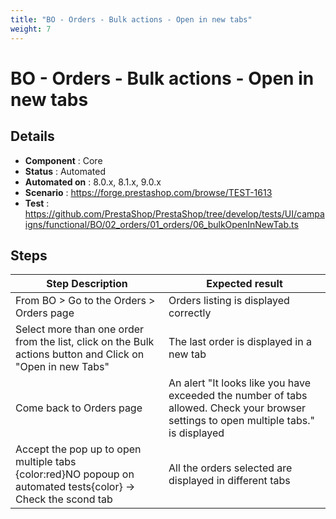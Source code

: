 ```yaml
---
title: "BO - Orders - Bulk actions - Open in new tabs"
weight: 7
---
```


# BO - Orders - Bulk actions - Open in new tabs
## Details
* **Component** : Core
* **Status** : Automated
* **Automated on** : 8.0.x, 8.1.x, 9.0.x
* **Scenario** : https://forge.prestashop.com/browse/TEST-1613
* **Test** : https://github.com/PrestaShop/PrestaShop/tree/develop/tests/UI/campaigns/functional/BO/02_orders/01_orders/06_bulkOpenInNewTab.ts

## Steps
| Step Description | Expected result |
| ----- | ----- |
| From BO > Go to the Orders > Orders page | Orders listing is displayed correctly |
| Select more than one order from the list, click on the Bulk actions button and Click on "Open in new Tabs" | The last order is displayed in a new tab |
| Come back to Orders page | An alert "It looks like you have exceeded the number of tabs allowed. Check your browser settings to open multiple tabs." is displayed |
| Accept the pop up to open multiple tabs<br>{color:red}NO popoup on automated tests{color} -> Check the scond tab | All the orders selected are displayed in different tabs |
